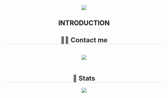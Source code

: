 <div align= "center">
    <img src="https://capsule-render.vercel.app/api?type=transparent&color=gradient&height=120&text=Welcome%20My%20Page%20!&animation=&fontColor=000000&fontSize=50" />
    </div>
    </div>
    <div align= "center">
    <h2> INTRODUCTION </h2>
    </div>
    <div align= "center">
    <h2 style="border-bottom: 1px solid #d8dee4; color: #282d33;"> 🧑‍💻 Contact me </h2> <br> 
    <div align= "center"> <a href=https://www.instagram.com/rlagi_/> <img src="https://img.shields.io/badge/Instagram-E4405F?style=for-the-badge&logo=Instagram&logoColor=white&link=https://www.instagram.com/rlagi_/"> </a>
          </div>  <br> 
    <div align= "center">  </div> 
    </div>
    <div align= "center"> 
    <h2 style="border-bottom: 1px solid #d8dee4; color: #282d33;"> 🏅 Stats </h2> <div align= "center"> <img src="https://github-readme-stats.vercel.app/api?username=Gyeong-In-Kim&bg_color=180,00000000,&title_color=000000&text_color=000000"
         />  </div> 
    </div>
    
